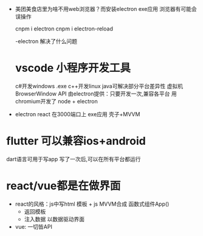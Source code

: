 - 美团美食店里为啥不用web浏览器？而安装electron exe应用
  浏览器有可能会误操作

  cnpm i electron
  cnpm i electron-reload

  -electron 解决了什么问题
  # vscode 小程序开发工具
  c#开发windows .exe
  c++开发linux
  java可解决部分平台差异性 虚拟机
  BrowserWindow API 由electron提供：只要开发一次,兼容各平台
  用chromium开发了 node + electron


- electron react 在3000端口上
  exe应用 壳子+MVVM
# flutter 可以兼容ios+android
  dart语言可用于写app
  写了一次后,可以在所有平台都运行
# react/vue都是在做界面
  - react的风格：js中写html
  模板 + js MVVM合成
  函数式组件App()
    - 返回模板
    - 注入数据 以数据驱动界面
  - vue: 一切皆API
  
